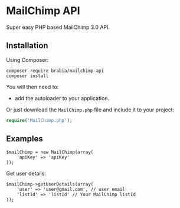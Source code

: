 MailChimp API
=============

Super easy PHP based MailChimp 3.0 API.

Installation
------------

Using Composer:

```
composer require brabia/mailchimp-api
composer install
```

You will then need to:
* add the autoloader to your application.

Or just download the `MailChimp.php` file and include it to your project:

```php
require('MailChimp.php'); 
```

Examples
--------
```
$mailChimp = new MailChimp(array(
	'apiKey' => 'apiKey'
));
```

Get user details:
```
$mailChimp->getUserDetails(array(
	'user' => 'user@gmail.com', // user email
	'listId' => 'listId' // Your MailChimp listId
));
```